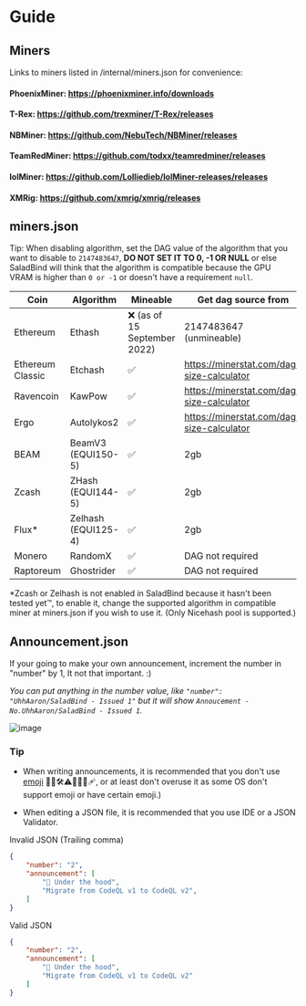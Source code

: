 # Guide

## Miners
Links to miners listed in /internal/miners.json for convenience:

#### PhoenixMiner: https://phoenixminer.info/downloads
#### T-Rex: https://github.com/trexminer/T-Rex/releases
#### NBMiner: https://github.com/NebuTech/NBMiner/releases
#### TeamRedMiner: https://github.com/todxx/teamredminer/releases
#### lolMiner: https://github.com/Lolliedieb/lolMiner-releases/releases
#### XMRig: https://github.com/xmrig/xmrig/releases

## miners.json
Tip: When disabling algorithm, set the DAG value of the algorithm that you want to disable to `2147483647`, **DO NOT SET IT TO 0, -1 OR NULL** or else SaladBind will think that the algorithm is compatible because the GPU VRAM is higher than `0 or -1` or doesn't have a requirement `null`.

| Coin | Algorithm  | Mineable | Get dag source from |
| ------------- | ------------- | ------------- | ------------- |
| Ethereum  | Ethash  | ❌ (as of 15 September 2022) | 2147483647 (unmineable)
| Ethereum Classic | Etchash |  ✅ | https://minerstat.com/dag-size-calculator
| Ravencoin  | KawPow |  ✅ | https://minerstat.com/dag-size-calculator
| Ergo  | Autolykos2 | ✅ | https://minerstat.com/dag-size-calculator
| BEAM | BeamV3 (EQUI150-5)| ✅ | 2gb
| Zcash | ZHash (EQUI144-5) | ✅ | 2gb
| Flux* | Zelhash (EQUI125-4) | ✅ | 2gb
| Monero  | RandomX | ✅ | DAG not required
| Raptoreum | Ghostrider | ✅ | DAG not required

*Zcash or Zelhash is not enabled in SaladBind because it hasn't been tested yet™️, to enable it, change the supported algorithm in compatible miner at miners.json if you wish to use it. (Only Nicehash pool is supported.)

## Announcement.json
If your going to make your own announcement, increment the number in "number" by 1, It not that important. :)

*You can put anything in the number value, like `"number": "UhhAaron/SaladBind - Issued 1"` but it will show `Annoucement - No.UhhAaron/SaladBind - Issued 1`.*

![image](https://user-images.githubusercontent.com/93124920/191002509-8ec5dca1-c722-498d-86c6-efcaae099c89.png)

### Tip
* When writing announcements, it is recommended that you don't use [emoji](https://en.wikipedia.org/wiki/Emoji) 🔧📜🛠️⚠️🎉✅🐛🩹, or at least don't overuse it as some OS don't support emoji or have certain emoji.)

* When editing a JSON file, it is recommended that you use IDE or a JSON Validator.

Invalid JSON (Trailing comma)
```json
{
    "number": "2",
    "announcement": [
        "🔧 Under the hood",
        "Migrate from CodeQL v1 to CodeQL v2",
    ]
}

```
Valid JSON
```json
{
    "number": "2",
    "announcement": [
        "🔧 Under the hood",
        "Migrate from CodeQL v1 to CodeQL v2"
    ]
}

```
